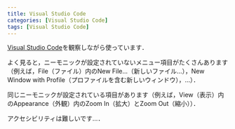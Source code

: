 ```yaml
---
title: Visual Studio Code
categories: [Visual Studio Code]
tags: [Visual Studio Code]
---
```

[Visual Studio Code](https://code.visualstudio.com/)を観察しながら使っています．

よく見ると，ニーモニックが設定されていないメニュー項目がたくさんあります（例えば，File（ファイル）内のNew File...（新しいファイル...），New Window with Profile（プロファイルを含む新しいウィンドウ），…）．

同じニーモニックが設定されている項目があります（例えば，View（表示）内のAppearance（外観）内のZoom In（拡大）とZoom Out（縮小））．

アクセシビリティは難しいです…．